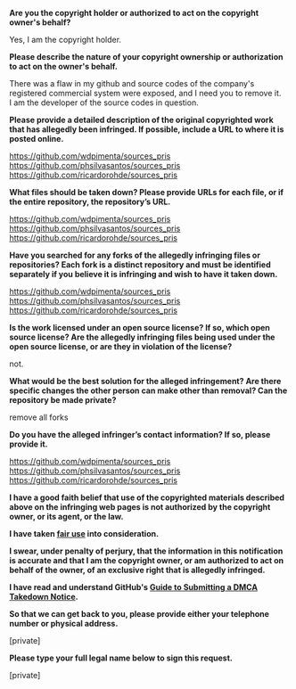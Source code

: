 **Are you the copyright holder or authorized to act on the copyright owner's behalf?**

Yes, I am the copyright holder.

**Please describe the nature of your copyright ownership or authorization to act on the owner's behalf.**

There was a flaw in my github and source codes of the company's registered commercial system were exposed, and I need you to remove it.  
I am the developer of the source codes in question.

**Please provide a detailed description of the original copyrighted work that has allegedly been infringed. If possible, include a URL to where it is posted online.**

https://github.com/wdpimenta/sources_pris  
https://github.com/phsilvasantos/sources_pris  
https://github.com/ricardorohde/sources_pris  

**What files should be taken down? Please provide URLs for each file, or if the entire repository, the repository’s URL.**

https://github.com/wdpimenta/sources_pris  
https://github.com/phsilvasantos/sources_pris  
https://github.com/ricardorohde/sources_pris

**Have you searched for any forks of the allegedly infringing files or repositories? Each fork is a distinct repository and must be identified separately if you believe it is infringing and wish to have it taken down.**

https://github.com/wdpimenta/sources_pris  
https://github.com/phsilvasantos/sources_pris  
https://github.com/ricardorohde/sources_pris

**Is the work licensed under an open source license? If so, which open source license? Are the allegedly infringing files being used under the open source license, or are they in violation of the license?**

not.

**What would be the best solution for the alleged infringement? Are there specific changes the other person can make other than removal? Can the repository be made private?**

remove all forks

**Do you have the alleged infringer’s contact information? If so, please provide it.**

https://github.com/wdpimenta/sources_pris  
https://github.com/phsilvasantos/sources_pris  
https://github.com/ricardorohde/sources_pris

**I have a good faith belief that use of the copyrighted materials described above on the infringing web pages is not authorized by the copyright owner, or its agent, or the law.**

**I have taken <a href="https://www.lumendatabase.org/topics/22">fair use</a> into consideration.**

**I swear, under penalty of perjury, that the information in this notification is accurate and that I am the copyright owner, or am authorized to act on behalf of the owner, of an exclusive right that is allegedly infringed.**

**I have read and understand GitHub's <a href="https://docs.github.com/articles/guide-to-submitting-a-dmca-takedown-notice/">Guide to Submitting a DMCA Takedown Notice</a>.**

**So that we can get back to you, please provide either your telephone number or physical address.**

[private]

**Please type your full legal name below to sign this request.**

[private]
